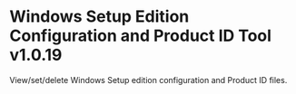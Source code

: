 # Windows Setup Edition Configuration and Product ID Tool v1.0.19
View/set/delete Windows Setup edition configuration and Product ID files.
